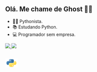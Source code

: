 ## Olá. Me chame de Ghost 👨‍💻

- 👾🐍 Pythonista.
- 📚 Estudando Python.
- 💻 Programador sem empresa.


 <div>
  <a href="https://github.com/ghoooooostdev">
  <img height="180em" src="https://github-readme-stats.vercel.app/api?username=ghoooooostdev&show_icons=true&theme=dracula&include_all_commits=true&count_private=true" /_>
  <img height="180em" src="https://github-readme-stats.vercel.app/api/top-langs/?username=ghoooooostdev&layout=compact&langs_count=7&theme=dracula" /_>
 <div>
     
##
<img align="center" alt="Rafa-Python" height="30" width="40" src="https://raw.githubusercontent.com/devicons/devicon/master/icons/python/python-original.svg">
<div>
    
